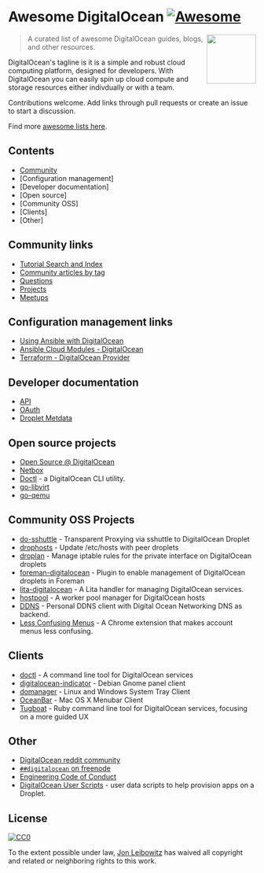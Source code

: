 # Awesome DigitalOcean [![Awesome](https://cdn.rawgit.com/sindresorhus/awesome/d7305f38d29fed78fa85652e3a63e154dd8e8829/media/badge.svg)](https://github.com/sindresorhus/awesome)

[<img src="https://raw.githubusercontent.com/jonleibowitz/awesome-digitalocean/master/media/DO_Logo.png" align="right" width="100">](https://www.digitalocean.com/)

>A curated list of awesome DigitalOcean guides, blogs, and other resources.

DigitalOcean's tagline is it is a simple and robust cloud computing platform, designed for developers. With DigitalOcean you can easily spin up cloud compute and storage resources either indivdually or with a team. 

Contributions welcome. Add links through pull requests or create an issue to start a discussion.

Find more [awesome lists here](https://awesome.re/).

## Contents

- [Community](#community-links)
- [Configuration management]
- [Developer documentation]
- [Open source]
- [Community OSS]
- [Clients]
- [Other]


## Community links
* [Tutorial Search and Index](https://www.digitalocean.com/community/tutorials)
* [Community articles by tag](https://www.digitalocean.com/community/tags)
* [Questions](https://www.digitalocean.com/community/questions)
* [Projects](https://www.digitalocean.com/community/projects)
* [Meetups](https://www.meetup.com/pro/digitalocean/)

## Configuration management links

* [Using Ansible with DigitalOcean](https://the.binbashtheory.com/using-ansible-with-digitalocean/)
* [Ansible Cloud Modules - DigitalOcean](http://docs.ansible.com/ansible/list_of_cloud_modules.html#digital-ocean)
* [Terraform - DigitalOcean Provider](https://www.terraform.io/docs/providers/do/)

## Developer documentation

* [API](https://developers.digitalocean.com/documentation/v2/)
* [OAuth](https://developers.digitalocean.com/documentation/oauth/)
* [Droplet Metdata](https://developers.digitalocean.com/documentation/metadata/)

## Open source projects

* [Open Source @ DigitalOcean](https://developers.digitalocean.com/opensource/)
* [Netbox](https://github.com/digitalocean/netbox)
* [Doctl](https://github.com/digitalocean/doctl) - a DigitalOcean CLI utility.
* [go-libvirt](https://github.com/digitalocean/go-libvirt)
* [go-qemu](https://github.com/digitalocean/go-qemu)

## Community OSS Projects

* [do-sshuttle](https://github.com/f/do-sshuttle) - Transparent Proxying via sshuttle to DigitalOcean Droplet
* [drophosts](https://github.com/qmx/drophosts) - Update /etc/hosts with peer droplets
* [droplan](https://github.com/tam7t/droplan) - Manage iptable rules for the private interface on DigitalOcean droplets
* [foreman-digitalocean](https://github.com/theforeman/foreman-digitalocean) - Plugin to enable management of DigitalOcean droplets in Foreman
* [lita-digitalocean](https://github.com/jimmycuadra/lita-digitalocean) - A Lita handler for managing DigitalOcean services.
* [hostpool](https://github.com/progrium/hostpool) - A worker pool manager for DigitalOcean hosts
* [DDNS](https://github.com/skibish/ddns) - Personal DDNS client with Digital Ocean Networking DNS as backend.
* [Less Confusing Menus](https://github.com/addpipe/Less-Confusing-Digital-Ocean-Menus) - A Chrome extension that makes account menus less confusing.

## Clients

* [doctl](https://github.com/digitalocean/doctl) - A command line tool for DigitalOcean services
* [digitalocean-indicator](https://github.com/andrewsomething/digitalocean-indicator) - Debian Gnome panel client
* [domanager](https://github.com/itohnobue/domanager) - Linux and Windows System Tray Client
* [OceanBar](https://github.com/terhechte/OceanBar) - Mac OS X Menubar Client
* [Tugboat](https://github.com/pearkes/tugboat) - Ruby command line tool for DigitalOcean services, focusing on a more guided UX

## Other

* [DigitalOcean reddit community](https://www.reddit.com/r/digital_ocean/)
* [`##digitalocean` on freenode](https://webchat.freenode.net/)
* [Engineering Code of Conduct](https://github.com/digitalocean/engineering-code-of-conduct)
* [DigitalOcean User Scripts](https://github.com/digitalocean/do_user_scripts) - user data scripts to help provision apps on a Droplet.

## License

[![CC0](http://mirrors.creativecommons.org/presskit/buttons/88x31/svg/cc-zero.svg)](https://creativecommons.org/publicdomain/zero/1.0/)

To the extent possible under law, [Jon Leibowitz](https://github.com/jonleibowitz) has waived all copyright and related or neighboring rights to this work.
